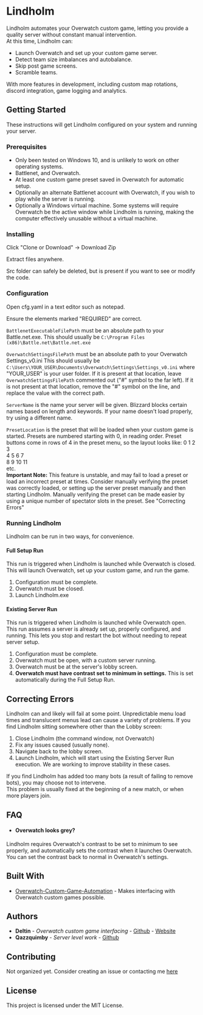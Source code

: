 # Lindholm

Lindholm automates your Overwatch custom game, letting you provide a quality server without constant manual intervention.  
At this time, Lindholm can:
- Launch Overwatch and set up your custom game server.
- Detect team size imbalances and autobalance.
- Skip post game screens.
- Scramble teams.  

With more features in development, including custom map rotations, discord integration, game logging and analytics.

## Getting Started

These instructions will get Lindholm configured on your system and running your server.

### Prerequisites

- Only been tested on Windows 10, and is unlikely to work on other operating systems.
- Battlenet, and Overwatch.
- At least one custom game preset saved in Overwatch for automatic setup.
- Optionally an alternate Battlenet account with Overwatch, if you wish to play while the server is running.
- Optionally a Windows virtual machine. Some systems will require Overwatch be the active window while Lindholm is running, making the computer effectively unusable without a virtual machine.

### Installing

Click "Clone or Download" -> Download Zip  

Extract files anywhere.

Src folder can safely be deleted, but is present if you want to see or modify the code.

### Configuration

Open cfg.yaml in a text editor such as notepad.

Ensure the elements marked "REQUIRED" are correct.

```BattlenetExecutableFilePath``` must be an absolute path to your Battle.net.exe.
This should usually be ```C:\Program Files (x86)\Battle.net\Battle.net.exe```

```OverwatchSettingsFilePath``` must be an absolute path to your Overwatch Settings_v0.ini
This should usually be ```C:\Users\YOUR_USER\Documents\Overwatch\Settings\Settings_v0.ini``` where "YOUR_USER" is your user folder.
If it is present at that location, leave ```OverwatchSettingsFilePath``` commented out ("#" symbol to the far left).
If it is not present at that location, remove the "#" symbol on the line, and replace the value with the correct path.

```ServerName``` is the name your server will be given. 
Blizzard blocks certain names based on length and keywords. If your name doesn't load properly, try using a different name.

```PresetLocation``` is the preset that will be loaded when your custom game is started.
Presets are numbered starting with 0, in reading order.
Preset buttons come in rows of 4 in the preset menu, so the layout looks like:
0  1  2  3  
4  5  6  7  
8  9  10 11  
etc.  
**Important Note:** This feature is unstable, and may fail to load a preset or load an incorrect preset at times. 
Consider manually verifying the preset was correctly loaded, or setting up the server preset manually and then starting Lindholm.
Manually verifying the preset can be made easier by using a unique number of spectator slots in the preset.
See "Correcting Errors"

### Running Lindholm

Lindholm can be run in two ways, for convenience.

#### Full Setup Run

This run is triggered when Lindholm is launched while Overwatch is closed.
This will launch Overwatch, set up your custom game, and run the game.
1. Configuration must be complete.  
2. Overwatch must be closed.  
3. Launch Lindholm.exe

#### Existing Server Run

This run is triggered when Lindholm is launched while Overwatch open.
This run assumes a server is already set up, properly configured, and running.
This lets you stop and restart the bot without needing to repeat server setup.

1. Configuration must be complete.
2. Overwatch must be open, with a custom server running.
3. Overwatch must be at the server's lobby screen.
3. **Overwatch must have contrast set to minimum in settings.** This is set automatically during the Full Setup Run.


## Correcting Errors

Lindholm can and likely will fail at some point. Unpredictable menu load times and translucent menus lead can cause a variety of problems.
If you find Lindholm sitting somewhere other than the Lobby screen: 
1. Close Lindholm (the command window, not Overwatch)
2. Fix any issues caused (usually none).
3. Navigate back to the lobby screen.
4. Launch Lindholm, which will start using the Existing Server Run execution.
We are working to improve stability in these cases.

If you find Lindholm has added too many bots (a result of failing to remove bots), you may choose not to intervene.  
This problem is usually fixed at the beginning of a new match, or when more players join.

## FAQ

- #### Overwatch looks grey?  
Lindholm requires Overwatch's contrast to be set to minimum to see properly, and automatically sets the contrast when it launches Overwatch.  
You can set the contrast back to normal in Overwatch's settings.

## Built With

* [Overwatch-Custom-Game-Automation](https://github.com/ItsDeltin/Overwatch-Custom-Game-Automation) - Makes interfacing with Overwatch custom games possible.

## Authors

* **Deltin** - *Overwatch custom game interfacing* - [Github](https://github.com/ItsDeltin) - [Website](https://www.abyxa.net/)
* **Qazzquimby** - *Server level work* - [Github](https://github.com/Qazzquimby)

## Contributing

Not organized yet. Consider creating an issue or contacting me [here](https://discord.gg/XdfYVr9)


## License

This project is licensed under the MIT License.
